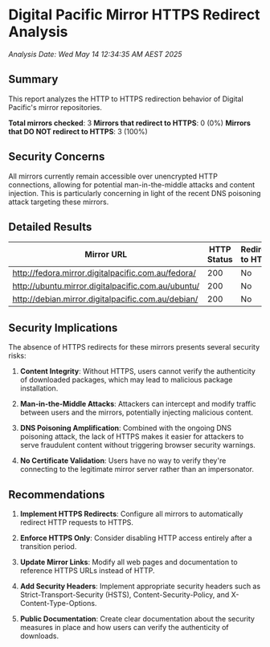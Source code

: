 # Digital Pacific Mirror HTTPS Redirect Analysis

*Analysis Date: Wed May 14 12:34:35 AM AEST 2025*

## Summary

This report analyzes the HTTP to HTTPS redirection behavior of Digital Pacific's mirror repositories.

**Total mirrors checked**: 3
**Mirrors that redirect to HTTPS**: 0 (0%)
**Mirrors that DO NOT redirect to HTTPS**: 3 (100%)

## Security Concerns

All mirrors currently remain accessible over unencrypted HTTP connections, allowing for potential man-in-the-middle attacks and content injection. This is particularly concerning in light of the recent DNS poisoning attack targeting these mirrors.

## Detailed Results

| Mirror URL | HTTP Status | Redirects to HTTPS | Redirect URL |
|------------|-------------|---------------------|--------------|
| http://fedora.mirror.digitalpacific.com.au/fedora/ | 200 | No |  |
| http://ubuntu.mirror.digitalpacific.com.au/ubuntu/ | 200 | No |  |
| http://debian.mirror.digitalpacific.com.au/debian/ | 200 | No |  |

## Security Implications

The absence of HTTPS redirects for these mirrors presents several security risks:

1. **Content Integrity**: Without HTTPS, users cannot verify the authenticity of downloaded packages, which may lead to malicious package installation.

2. **Man-in-the-Middle Attacks**: Attackers can intercept and modify traffic between users and the mirrors, potentially injecting malicious content.

3. **DNS Poisoning Amplification**: Combined with the ongoing DNS poisoning attack, the lack of HTTPS makes it easier for attackers to serve fraudulent content without triggering browser security warnings.

4. **No Certificate Validation**: Users have no way to verify they're connecting to the legitimate mirror server rather than an impersonator.

## Recommendations

1. **Implement HTTPS Redirects**: Configure all mirrors to automatically redirect HTTP requests to HTTPS.

2. **Enforce HTTPS Only**: Consider disabling HTTP access entirely after a transition period.

3. **Update Mirror Links**: Modify all web pages and documentation to reference HTTPS URLs instead of HTTP.

4. **Add Security Headers**: Implement appropriate security headers such as Strict-Transport-Security (HSTS), Content-Security-Policy, and X-Content-Type-Options.

5. **Public Documentation**: Create clear documentation about the security measures in place and how users can verify the authenticity of downloads.
